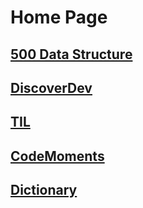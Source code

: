 # Home Page

## [500 Data Structure](https://techiedelight.quora.com/500-Data-Structures-and-Algorithms-interview-questions-and-their-solutions?share=1&utm_medium=email&utm_source=hackernewsletter&utm_term=code)

## [DiscoverDev](https://www.discoverdev.io)

## [TIL](https://github.com/nootfly/TIL/blob/master/README.md)

## [CodeMoments](https://github.com/nootfly/CodeMoments/blob/master/README.md)

## [Dictionary](https://cdn.rawgit.com/nootfly/TIL/10cc9914/dict.html)